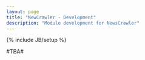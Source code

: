 ```yaml
---
layout: page
title: "NewCrawler - Development"
description: "Module development for NewsCrawler"
---
```

{% include JB/setup %}

#TBA#

